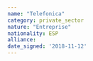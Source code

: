 ```yaml
---
name: "Telefonica"
category: private_sector
nature: "Entreprise"
nationality: ESP
alliance: 
date_signed: '2018-11-12'
---
```

    